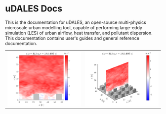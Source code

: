 # uDALES Docs

This is the documentation for uDALES, an open-source multi-physics microscale urban modelling tool, capable of performing large-eddy simulation (LES) of urban airflow, heat transfer, and pollutant dispersion. This documentation contains user's guides and general reference documentation. 

|                                                            |                                                            |
| :--------------------------------------------------------: | :--------------------------------------------------------: |
| ![102 outputs](./assets/images/fielddump_slice_2D.102.png) | ![102 outputs](./assets/images/fielddump_slice_3D.102.png) |
